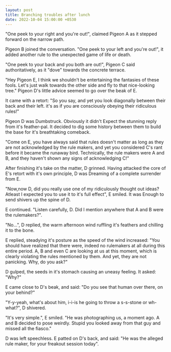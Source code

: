 ```yaml
---
layout: post
title: Branching troubles after lunch
date: 2022-10-04 15:00:00 +0530
---
```


"One peek to your right and you're out!", claimed Pigeon A as it stepped forward on the narrow path.

Pigeon B joined the conversation. "One peek to your left and you're out!", it added another rule to the unexpected game of life or death.

"One peek to your back and you both are out!", Pigeon C said authoritatively, as it "dove" towards the concrete terrace.

"Hey Pigeon E, I think we shouldn't be entertaining the fantasies of these fools. Let's just walk towards the other side and fly to that nice-looking tree." Pigeon D's little advice seemed to go over the beak of E.

It came with a retort: "So you say, and yet you look diagonally between their back and their left. it's as if you are consciously obeying their ridiculous rules!"

Pigeon D was Dumbstruck. Obviously it didn't Expect the stunning reply from it's feather-pal. It decided to dig some history between them to build the base for it's breathtaking comeback.

"Come on E, you have always said that rules doesn't matter as long as they are not acknowledged by the rule makers, and yet you considered C's rant before it became the runaway bird. Technically, the rule makers were A and B, and they haven't shown any signs of acknowledging C!"

After finishing it's take on the matter, D grinned. Having attacked the core of E's retort with it's own principle, D was Dreaming of a complete surrender from E.

"Now,now D, did you really use one of my ridiculously thought out ideas? Atleast I expected you to use it to it's full effect", E smiled. It was Enough to send shivers up the spine of D.

E continued. "Listen carefully, D. Did I mention anywhere that A and B were the rulemakers?".

"No...", D replied, the warm afternoon wind ruffling it's feathers and chilling it to the bone.

E replied, steadying it's posture as the speed of the wind increased: "You should have realized that there were, indeed no rulemakers at all during this entire period. A, B and even C are looking at us at this moment, which is clearly violating the rules mentioned by them. And yet, they are not panicking. Why, do you ask?"

D gulped, the seeds in it's stomach causing an uneasy feeling. It asked: "Why?"

E came close to D's beak, and said: "Do you see that human over there, on your behind?"

"Y-y-yeah, what's about him, i-i-is he going to throw a s-s-stone or wh-what?", D shivered.

"It's very simple.", E smiled. "He was photographing us, a moment ago. A and B decided to pose weirdly. Stupid you looked away from that guy and missed all the fiasco."

D was left speechless. E patted on D's back, and said: "He was the alleged rule maker, for your freakout session today".
